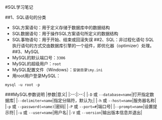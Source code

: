 #SQL学习笔记

##1、SQL语句的分类
* SQL方案语句：用于定义存储于数据库中的数据结构
* SQL数据语句：用于操作SQL方案语句所定义的数据结构
* SQL事物语句：用于开始、结束或回滚失误
##2、SQL：非过程化语句
SQL执行语句的方式交由数据库引擎的一个组件，即优化器（optimizer）处理。
##3、MySQL
* MySQL的默认端口号：`3306`
* MySQL的超级用户：`root`
* MySQL配置文件（Windows）：`安装目录\my.ini`
* 用root用户登录MySQL：
```
mysql -u root -p
```
###MySQL参数说明
|参数|意义|
|:--:|:--:|
|`-D` 或 `--database=name`|打开指定数据库|
|`--delimiter=name`|指定分隔符，默认为;|
|`-h` 或 `--host=name`|服务器名称|
|`-p` 或 `--password(=name)`|密码|
|`-P` 或 `--port=#`|端口号|
|`--prompt=name`|设置提示符|
|`-u` 或 `--user=name`|用户名|
|`-V` 或 `--version`|输出版本信息并退出|
